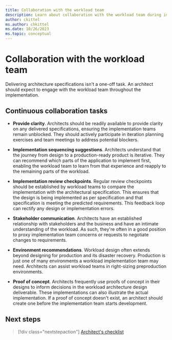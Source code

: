 ```yaml
---
title: Collaboration with the workload team
description: Learn about collaboration with the workload team during implementation.
author: ckittel
ms.author: chkittel
ms.date: 10/26/2023
ms.topic: conceptual
---
```


# Collaboration with the workload team

Delivering architecture specifications isn't a one-off task. An architect should expect to engage with the workload team throughout the implementation.

## Continuous collaboration tasks

- **Provide clarity**. Architects should be readily available to provide clarity on any delivered specifications, ensuring the implementation teams remain unblocked. They should actively participate in iteration planning exercises and team meetings to address potential blockers.

- **Implementation sequencing suggestions**. Architects understand that the journey from design to a production-ready product is iterative. They can recommend which parts of the application to implement first, enabling the workload team to learn from that experience and reapply to the remaining parts of the workload.

- **Implementation review checkpoints**. Regular review checkpoints should be established by workload teams to compare the implementation with the architectural specification. This ensures that the design is being implemented as per specification and that specification is meeting the predicted requirements. This feedback loop can rectify any design or implementation errors.

- **Stakeholder communication**. Architects have an established relationship with stakeholders and the business and have an intimate understanding of the workload. As such, they're often in a good position to proxy implementation team concerns or requests to negotiate changes to requirements.

- **Environment recommendations**. Workload design often extends beyond designing for production and its disaster recovery. Production is just one of many environments a workload implementation team may need. Architects can assist workload teams in right-sizing preproduction environments.

- **Proof of concept**. Architects frequently use proofs of concept in their designs to inform decisions in the workload architecture design deliverable. These implementations can also illustrate the actual implementation. If a proof of concept doesn't exist, an architect should create one before the implementation team starts development.

## Next steps

> [!div class="nextstepaction"]
> [Architect's checklist](checklist.md)
